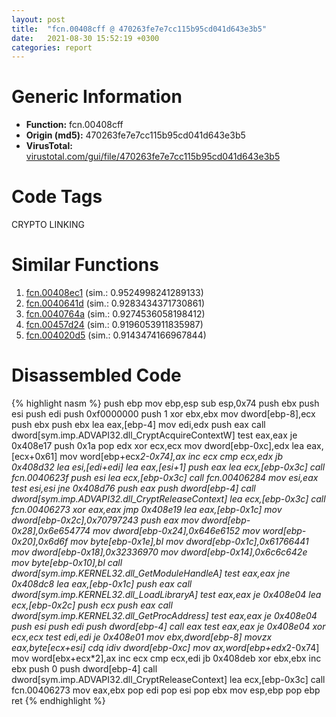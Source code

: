 ```yaml
---
layout: post
title:  "fcn.00408cff @ 470263fe7e7cc115b95cd041d643e3b5"
date:   2021-08-30 15:52:19 +0300
categories: report
---
```


# Generic Information
- **Function:** fcn.00408cff
- **Origin (md5):** 470263fe7e7cc115b95cd041d643e3b5
- **VirusTotal:** [virustotal.com/gui/file/470263fe7e7cc115b95cd041d643e3b5][virustotal_ref]

# Code Tags
<span class="tag" id="CRYPTO">CRYPTO</span>
<span class="tag" id="LINKING">LINKING</span>


# Similar Functions

1. [fcn.00408ec1][similar_1_ref] (sim.: 0.9524998241289133)
2. [fcn.0040641d][similar_2_ref] (sim.: 0.9283434371730861)
3. [fcn.0040764a][similar_3_ref] (sim.: 0.9274536058198412)
4. [fcn.00457d24][similar_4_ref] (sim.: 0.9196053911835987)
5. [fcn.004020d5][similar_5_ref] (sim.: 0.9143474166967844)


# Disassembled Code

{% highlight nasm %}
push ebp
mov ebp,esp
sub esp,0x74
push ebx
push esi
push edi
push 0xf0000000
push 1
xor ebx,ebx
mov dword[ebp-8],ecx
push ebx
push ebx
lea eax,[ebp-4]
mov edi,edx
push eax
call dword[sym.imp.ADVAPI32.dll_CryptAcquireContextW]
test eax,eax
je 0x408e17
push 0x1a
pop edx
xor ecx,ecx
mov dword[ebp-0xc],edx
lea eax,[ecx+0x61]
mov word[ebp+ecx*2-0x74],ax
inc ecx
cmp ecx,edx
jb 0x408d32
lea esi,[edi+edi]
lea eax,[esi+1]
push eax
lea ecx,[ebp-0x3c]
call fcn.0040623f
push esi
lea ecx,[ebp-0x3c]
call fcn.00406284
mov esi,eax
test esi,esi
jne 0x408d76
push eax
push dword[ebp-4]
call dword[sym.imp.ADVAPI32.dll_CryptReleaseContext]
lea ecx,[ebp-0x3c]
call fcn.00406273
xor eax,eax
jmp 0x408e19
lea eax,[ebp-0x1c]
mov dword[ebp-0x2c],0x70797243
push eax
mov dword[ebp-0x28],0x6e654774
mov dword[ebp-0x24],0x646e6152
mov word[ebp-0x20],0x6d6f
mov byte[ebp-0x1e],bl
mov dword[ebp-0x1c],0x61766441
mov dword[ebp-0x18],0x32336970
mov dword[ebp-0x14],0x6c6c642e
mov byte[ebp-0x10],bl
call dword[sym.imp.KERNEL32.dll_GetModuleHandleA]
test eax,eax
jne 0x408dc8
lea eax,[ebp-0x1c]
push eax
call dword[sym.imp.KERNEL32.dll_LoadLibraryA]
test eax,eax
je 0x408e04
lea ecx,[ebp-0x2c]
push ecx
push eax
call dword[sym.imp.KERNEL32.dll_GetProcAddress]
test eax,eax
je 0x408e04
push esi
push edi
push dword[ebp-4]
call eax
test eax,eax
je 0x408e04
xor ecx,ecx
test edi,edi
je 0x408e01
mov ebx,dword[ebp-8]
movzx eax,byte[ecx+esi]
cdq 
idiv dword[ebp-0xc]
mov ax,word[ebp+edx*2-0x74]
mov word[ebx+ecx*2],ax
inc ecx
cmp ecx,edi
jb 0x408deb
xor ebx,ebx
inc ebx
push 0
push dword[ebp-4]
call dword[sym.imp.ADVAPI32.dll_CryptReleaseContext]
lea ecx,[ebp-0x3c]
call fcn.00406273
mov eax,ebx
pop edi
pop esi
pop ebx
mov esp,ebp
pop ebp
ret 
{% endhighlight %}


[similar_1_ref]: /report/fcn.00408ec1@470263fe7e7cc115b95cd041d643e3b5
[similar_2_ref]: /report/fcn.0040641d@470263fe7e7cc115b95cd041d643e3b5
[similar_3_ref]: /report/fcn.0040764a@470263fe7e7cc115b95cd041d643e3b5
[similar_4_ref]: /report/fcn.00457d24@d96761eb00d2d97e2b6f5ffffed0b46a
[similar_5_ref]: /report/fcn.004020d5@6c5b0418e4a4c57d99cda47d2717045d
[virustotal_ref]: https://www.virustotal.com/gui/file/470263fe7e7cc115b95cd041d643e3b5